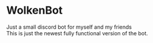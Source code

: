 # WolkenBot
Just a small discord bot for myself and my friends<br>
This is just the newest fully functional version of the bot.
